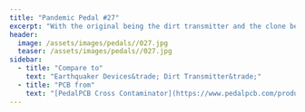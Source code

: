 ```yaml
---
title: "Pandemic Pedal #27"
excerpt: "With the original being the dirt transmitter and the clone being the cross contaminator I wanted to draw the bio hazard symbol. I just knew that I would have too much trouble recreating all those circles. So I chose the radiation symbol instead. I like the way it came out with that sludgy looking contaminated, dirty interior."
header:
  image: /assets/images/pedals//027.jpg
  teaser: /assets/images/pedals//027.jpg
sidebar:
  - title: "Compare to"
    text: "Earthquaker Devices&trade; Dirt Transmitter&trade;"
  - title: "PCB from"
    text: "[PedalPCB Cross Contaminator](https://www.pedalpcb.com/product/cross-contaminator/)"
---
```


